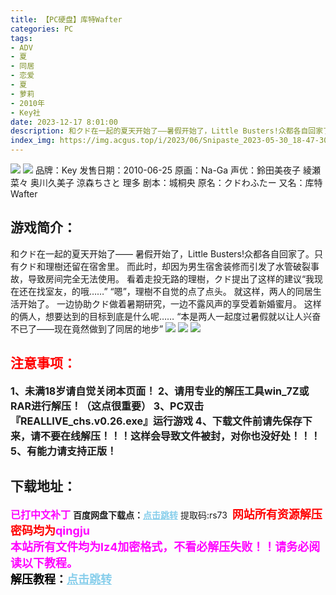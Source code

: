 ```yaml
---
title: 【PC硬盘】库特Wafter
categories: PC
tags:
- ADV
- 夏
- 同居
- 恋爱
- 夏
- 萝莉
- 2010年
- Key社
date: 2023-12-17 8:01:00
description: 和クド在一起的夏天开始了――暑假开始了，Little Busters!众都各自回家了。只有クド和理樹还留在宿舍里。而此时，却因为男生宿舍装修而引发了水管破裂事故，导致房间完全无法使用。看着走投无路的理樹，クド提出了这样的建议“我现在还在找室友，的哦……”“嗯”，理樹不自觉的点了点头。就这样，两人的同居生活开始了。一边协助クド做着暑期研究，一边不露风声的享受着新婚蜜月。
index_img: https://img.acgus.top/i/2023/06/Snipaste_2023-05-30_18-47-30.webp
---
```

![](https://ccc.hd-r.cn/251ce27bfaad9412e44b02bec3e647de.webp)
![](https://img.acgus.top/i/2023/06/Snipaste_2023-05-30_18-47-30.webp)
品牌：Key
发售日期：2010-06-25
原画：Na-Ga
声优：鈴田美夜子 綾瀬菜々 奥川久美子 涼森ちさと 理多
剧本：城桐央
原名：クドわふたー
又名：库特Wafter

## 游戏简介：
和クド在一起的夏天开始了――
暑假开始了，Little Busters!众都各自回家了。只有クド和理樹还留在宿舍里。
而此时，却因为男生宿舍装修而引发了水管破裂事故，导致房间完全无法使用。
看着走投无路的理樹，クド提出了这样的建议“我现在还在找室友，的哦……”
“嗯”，理樹不自觉的点了点头。
就这样，两人的同居生活开始了。
一边协助クド做着暑期研究，一边不露风声的享受着新婚蜜月。
这样的俩人，想要达到的目标到底是什么呢……
“本是两人一起度过暑假就以让人兴奋不已了――现在竟然做到了同居的地步”
![](https://img.acgus.top/i/2023/06/Snipaste_2023-05-30_18-47-55.webp)
![](https://img.acgus.top/i/2023/06/Snipaste_2023-05-30_18-47-48.webp)
![](https://img.acgus.top/i/2023/06/Snipaste_2023-05-30_18-47-38.webp)




## <font color=#FF0000 >注意事项：</font>
<font size=3><b>1、未满18岁请自觉关闭本页面！
2、请用专业的解压工具win_7Z或RAR进行解压！（这点很重要）
3、PC双击『REALLIVE_chs.v0.26.exe』运行游戏
4、下载文件前请先保存下来，请不要在线解压！！！这样会导致文件被封，对你也没好处！！！
5、有能力请支持正版！</b></font>

## 下载地址：
<font color=#FF00FF size=3><b>已打中文补丁</b></font>
<b>百度网盘下载点：</b><a href="https://pan.baidu.com/s/1nh10tCyui5nvWdfiBd5XDQ?pwd=rs73" style="color: #87CEEB;"><b>点击跳转</b></a> 提取码:rs73
<a style="padding: 0" href="https://post.qingju.org/AD/"><img style="max-width:100%" src="https://img.acgus.top/i/2024/07/478f689b8021d8d499ab43d21acf137a.gif" alt=""></a>
<b><font color=#FF0000 size=4>网站所有资源解压密码均为</b></font><b><font color=#FF00FF size=4>qingju</font><font color=#FF0000 ></font></b><br><b><font color=#FF00FF size=4>本站所有文件均为lz4加密格式，不看必解压失败！！请务必阅读以下教程。</b></font><br><b><font color=#000 size=4>解压教程：</b><a href="https://post.qingju.org/tutorial/000/" style="color: #87CEEB;"><b>点击跳转</b></a>